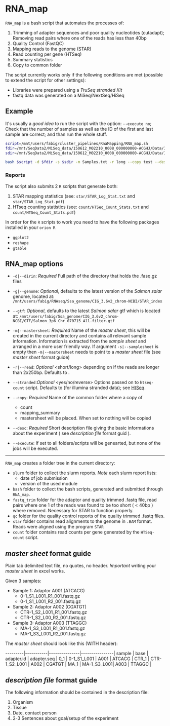 # RNA_map

`RNA_map` is a bash script that automates the processes of:

1. Trimming of adapter sequences and poor quality nucleotides
   (cutadapt); Removing read pairs where one of the reads has less than 40bp 
2. Quality Control (FastQC)
3. Mapping reads to the genome (STAR)
4. Read counting per gene (HTSeq)
5. Summary statistics
6. Copy to common folder

The script currently works only if the following conditions are met
(possible to extend the script for other settings):
- Libraries were prepared using a *TruSeq stranded Kit*
- fastq data was generated on a MiSeq/NextSeq/HiSeq

## Example

It's usually a *good idea* to run the script with the option: `--execute
no`; Check that the number of samples as well as the ID of the first
and last sample are correct; and than run the whole stuff. 

```bash
script=/mnt/users/fabig/cluster_pipelines/RnaMapping/RNA_map.sh
fdir=/mnt/SeqData2/MiSeq_data/150612_M02210_0008_000000000-ACGHJ/Data/Intensities/BaseCalls
sdir=/mnt/SeqData2/MiSeq_data/150612_M02210_0008_000000000-ACGHJ/Data/Intensities/BaseCalls/SampleSheet.csv

bash $script -d $fdir -s $sdir -m Samples.txt -r long --copy test --desc description.txt --execute no
```

### Reports

The script also submits 2 `R` scripts that generate both:

1. STAR mapping statistics (see: `star/STAR_Log_Stat.txt` and `star/STAR_Log_Stat.pdf`)
2. HTseq counting statistics (see: `count/HTSeq_Count_Stats.txt` and `count/HTSeq_Count_Stats.pdf`)

In order for the `R` scripts to work you need to have the following
packages installed in your `orion R`

- `ggplot2`
- `reshape`
- `gtable`

## RNA_map options

- `-d|--dirin`: *Required* Full path of the directory that holds the .fasq.gz
  files

- `-g|--genome`: *Optional*, defaults to the latest version of the
  _Salmon salar_ genome,  located at:
`/mnt/users/fabig/RNAseq/Ssa_genome/CIG_3.6v2_chrom-NCBI/STAR_index`

- `--gtf`: *Optional*, defaults to the latest _Salmon salar_ gtf which
is located at:
`/mnt/users/fabig/Ssa_genome/CIG_3.6v2_chrom-NCBI/GTF/Salmon_3p6_Chr_070715_All.filter.gtf`

- `-m|--mastersheet`: *Required* Name of the _master sheet_, this will be created
  in the current directory and contains all relevant sample
  information. Information is extracted from the _sample sheet_ and
  arranged in a more user friendly way. If argument `-s|--samplesheet`
  is empty then `-m|--mastersheet` needs to point to a _master sheet_
  file (see _master sheet_ format guide)

- `-r|--read`: *Optional*  <short/long> depending on if the reads are longer
  than 2x250bp. Defaults to <short>.

- `--stranded`:*Optional*  <yes/no/reverse> Options passed on to
  `htseq-count` script. Defaults to <reverse> (for illumina stranded
  data); see
  [HtSeq](http://www-huber.embl.de/users/anders/HTSeq/doc/count.html).
  
- `--copy`: *Required* Name of the common folder where a copy of
  - count
  - mapping_summary
  - mastersheet
  will be placed. When set to <no> nothing will be copied

- `--desc`: *Required* Short description file giving the basic informations about
  the experiment ( see _description file_ format guid ). 

- `--execute`: If set to <no> all folders/scripts will be genearted,
  but none of the jobs will be executed. 

---

`RNA_map` creates a folder tree in the current directory:

- `slurm` folder to collect the slurm reports. *Note* each slurm report lists:
   - date of job submission
   - version of the used module 
- `bash` folder to collect the bash scripts, generated and submitted through `RNA_map`.
- `fastq_trim` folder for the adaptor and quality trimmed .fastq
  file, read pairs where  one 1 of the reads
  was found to be too short ( < 40bp ) where removed. Necessary for
  STAR to function properly. 
- `qc` folder for the quality control reports of the quality trimmed .fastq files.
- `star` folder contains read alignments to the genome in `.BAM` format. Reads were aligned using the program `STAR`
- `count` folder contains read counts per gene generated by the `HTSeq-count` script. 

## _master sheet_ format guide

Plain tab delimited text file, no quotes, no header. *Important*
writing your _master sheet_ in excel works.

Given 3 samples:

- Sample 1: Adaptor A001 (ATCACG)
	- 0-1_S1_L001_R1_001.fastq.gz
	- 0-1_S1_L001_R2_001.fastq.gz
- Sample 2: Adaptor A002 (CGATGT)
	- CTR-1_S2_L001_R1_001.fastq.gz
	- CTR-1_S2_L00_R2_001.fastq.gz
- Sample 3: Adaptor A003 (TTAGGC)
	- MA-1_S3_L001_R1_001.fastq.gz
	- MA-1_S3_L001_R2_001.fastq.gz

The _master sheet_ should look like this (WITH header):

---------|-----------|---------------|----------------|
sample |	base |	adapter.id |	adapter.seq |
0_1 |  0-1_S1_L001 |	A001   | ATCACG |
CTR_1 |  CTR-1_S2_L001 | A002 | CGATGT	| 
MA_1  | MA-1_S3_L001|  A003 |  TTAGGC |	 

## _description file_ format guide

The following information should be contained in the description file:
1. Organism
2. Tissue
3. Date, contact person
4. 2-3 Sentences about goal/setup of the experiment
